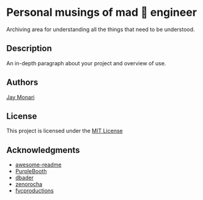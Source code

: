 # Personal musings of mad 🤯 engineer

Archiving area for understanding all the things that need to be understood.

## Description

An in-depth paragraph about your project and overview of use.

## Authors

[Jay Monari](https://github.com/JayMonari)

## License

This project is licensed under the [MIT License](LICENSE)

## Acknowledgments

* [awesome-readme](https://github.com/matiassingers/awesome-readme)
* [PurpleBooth](https://gist.github.com/PurpleBooth/109311bb0361f32d87a2)
* [dbader](https://github.com/dbader/readme-template)
* [zenorocha](https://gist.github.com/zenorocha/4526327)
* [fvcproductions](https://gist.github.com/fvcproductions/1bfc2d4aecb01a834b46)
